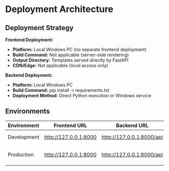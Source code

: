 # Deployment Architecture

## Deployment Strategy

**Frontend Deployment:**
- **Platform:** Local Windows PC (no separate frontend deployment)
- **Build Command:** Not applicable (server-side rendering)
- **Output Directory:** Templates served directly by FastAPI
- **CDN/Edge:** Not applicable (local access only)

**Backend Deployment:**
- **Platform:** Local Windows PC
- **Build Command:** pip install -r requirements.txt
- **Deployment Method:** Direct Python execution or Windows service

## Environments

| Environment | Frontend URL | Backend URL | Purpose |
|-------------|-------------|-------------|---------|
| Development | http://127.0.0.1:8000 | http://127.0.0.1:8000/api | Local development |
| Production | http://127.0.0.1:8000 | http://127.0.0.1:8000/api | Personal use (same as dev) |
